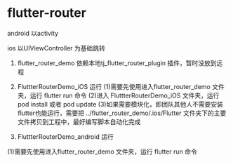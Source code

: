 # flutter-router

android 以activity

ios 以UIViewController 为基础跳转


1. flutter_router_demo  依赖本地tj_flutter_router_plugin 插件，暂时没放到远程


2. FluttterRouterDemo_iOS 运行
(1)需要先使用进入flutter_router_demo 文件夹，运行 flutter run 命令
(2)进入 FluttterRouterDemo_iOS 文件夹，运行pod install 或者 pod update
(3)如果需要模块化，即团队其他人不需要安装flutter也能运行，需要把  ../flutter_router_demo/.ios/Flutter 文件夹下的主要文件拷贝到工程中，最好编写脚本自动化完成

3.  FluttterRouterDemo_android 运行

(1)需要先使用进入flutter_router_demo 文件夹，运行 flutter run 命令